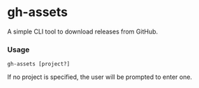 # gh-assets

A simple CLI tool to download releases from GitHub.

### Usage

```
gh-assets [project?]
```

If no project is specified, the user will be prompted to enter one.
